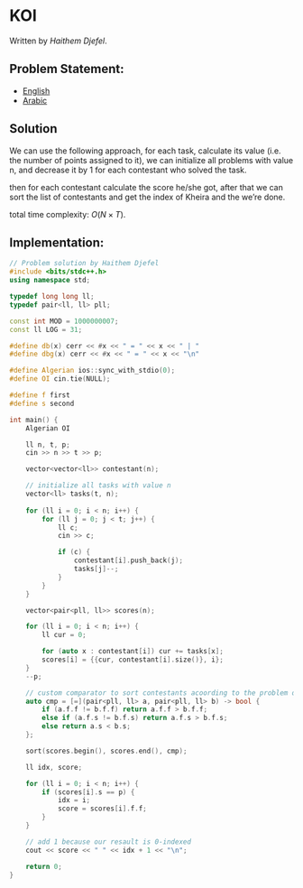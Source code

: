 # KOI

Written by _Haithem Djefel_.

## Problem Statement:
- [English](statements/koi.pdf)
- [Arabic](statements/koi%20(ar_DZ).pdf)

## Solution

We can use the following approach, for each task, calculate its value (i.e. the number of points assigned to it), we can initialize all problems with value n, and decrease it by 1 for each contestant who solved the task. 

then for each contestant calculate the score he/she got, after that we can sort the list of contestants and get the index of Kheira and the we’re done.

total time complexity: $O(N \times T)$.

## Implementation:

```cpp
// Problem solution by Haithem Djefel
#include <bits/stdc++.h>
using namespace std;

typedef long long ll;
typedef pair<ll, ll> pll;

const int MOD = 1000000007;
const ll LOG = 31;

#define db(x) cerr << #x << " = " << x << " | "
#define dbg(x) cerr << #x << " = " << x << "\n"

#define Algerian ios::sync_with_stdio(0);
#define OI cin.tie(NULL);

#define f first
#define s second

int main() {
    Algerian OI

    ll n, t, p;
    cin >> n >> t >> p;

    vector<vector<ll>> contestant(n);

    // initialize all tasks with value n
    vector<ll> tasks(t, n);
    
    for (ll i = 0; i < n; i++) {
        for (ll j = 0; j < t; j++) {
            ll c;
            cin >> c;

            if (c) {
                contestant[i].push_back(j);
                tasks[j]--;
            }
        }
    }

    vector<pair<pll, ll>> scores(n);

    for (ll i = 0; i < n; i++) {
        ll cur = 0;

        for (auto x : contestant[i]) cur += tasks[x];
        scores[i] = {{cur, contestant[i].size()}, i};
    }
    --p;

    // custom comparator to sort contestants acoording to the problem description
    auto cmp = [=](pair<pll, ll> a, pair<pll, ll> b) -> bool {
        if (a.f.f != b.f.f) return a.f.f > b.f.f;
        else if (a.f.s != b.f.s) return a.f.s > b.f.s;
        else return a.s < b.s;
    };

    sort(scores.begin(), scores.end(), cmp);

    ll idx, score;

    for (ll i = 0; i < n; i++) {
        if (scores[i].s == p) {
            idx = i;
            score = scores[i].f.f;
        }
    }

    // add 1 because our resault is 0-indexed
    cout << score << " " << idx + 1 << "\n";

    return 0;
}
```